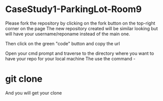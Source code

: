 # CaseStudy1-ParkingLot-Room9

Please fork the repository by clicking on the fork button on the top-right corner on the page
The new repository created will be similar looking but will have your username/reponame instead of the main one.

Then click on the green "code" button and copy the url

Open your cmd prompt and traverse to the directory where you want to have your repo for your local machine
The use the command - 
# git clone <Copied URL>

And you will get your clone
